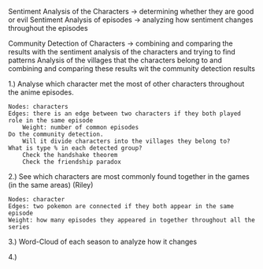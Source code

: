 Sentiment Analysis of the Characters -> determining whether they are good or evil
Sentiment Analysis of episodes -> analyzing how sentiment changes throughout the episodes

Community Detection of Characters -> combining and comparing the results with the sentiment analysis of the characters and trying to find patterns 
Analysis of the villages that the characters belong to and combining and comparing these results wit the community detection results

1.) Analyse which character met the most of other characters throughout the anime episodes.

    Nodes: characters
    Edges: there is an edge between two characters if they both played role in the same episode
        Weight: number of common episodes
    Do the community detection.
        Will it divide characters into the villages they belong to?
    What is type % in each detected group?
        Check the handshake theorem
        Check the friendship paradox

2.) See which characters are most commonly found together in the games (in the same areas) (Riley)

    Nodes: character
    Edges: two pokemon are connected if they both appear in the same episode
    Weight: how many episodes they appeared in together throughout all the series

3.) Word-Cloud of each season to analyze how it changes

4.) 
